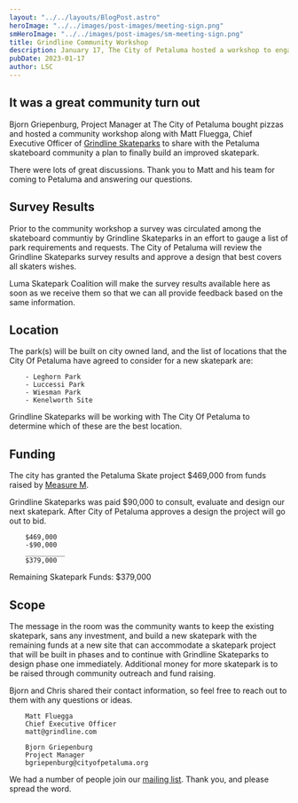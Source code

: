 ```yaml
---
layout: "../../layouts/BlogPost.astro"
heroImage: "../../images/post-images/meeting-sign.png"
smHeroImage: "../../images/post-images/sm-meeting-sign.png"
title: Grindline Community Workshop
description: January 17, The City of Petaluma hosted a workshop to engage community memebers in the Skate Petaluma project.
pubDate: 2023-01-17
author: LSC
---
```

## It was a great community turn out
Bjorn Griepenburg, Project Manager at The City of Petaluma bought pizzas and hosted a community workshop along with Matt Fluegga, Chief Executive Officer of [Grindline Skateparks](https://grindline.com/) to share with the Petaluma skateboard community a plan to finally build an improved skatepark.

There were lots of great discussions. Thank you to Matt and his team for coming to Petaluma and answering our questions.



## Survey Results
Prior to the community workshop a survey was circulated among the skateboard communtiy by Grindline Skateparks in an effort to gauge a list of park requirements and requests. The City of Petaluma will review the Grindline Skateparks survey results and approve a design that best covers all skaters wishes.  

Luma Skatepark Coalition will make the survey results available here as soon as we receive them so that  we can all provide feedback based on the same information. 


## Location

The park(s) will be built on city owned land, and the list of locations that the City Of Petaluma have agreed to consider for a new skatepark are:
        
        - Leghorn Park
        - Luccessi Park
        - Wiesman Park
        - Kenelworth Site

Grindline Skateparks will be  working with The City Of Petaluma to determine which of these are the best location. 


## Funding

The city has granted the Petaluma Skate project <span class='funds'>$469,000</span> from funds raised by <a href='https://cityofpetaluma.org/measure-m-parks-for-all/#:~:text=Approved%20by%2072.6%20percent%20of,maintain%2C%20protect%20and%20operate%20parks.'>Measure M</a>.

Grindline Skateparks was paid <span class='funds'>$90,000</span> to consult, evaluate and design our next skatepark. 
After City of Petaluma approves a design the project will go out to bid. 


        $469,000
        -$90,000
        __________
        $379,000

<span class='funds'>Remaining Skatepark Funds: $379,000</span>

## Scope

The message in the room was the community wants to keep the existing skatepark, sans any investment, and build a new skatepark with the remaining funds at a new site that can accommodate a skatepark project that will be built in phases and to  continue with Grindline Skateparks to design phase one immediately. Additional money for more skatepark is to be raised through community outreach and fund raising.


Bjorn and Chris shared their contact information, so feel free to reach out to them with any questions or ideas.
    
        Matt Fluegga
        Chief Executive Officer
        matt@grindline.com

        Bjorn Griepenburg 
        Project Manager 
        bgriepenburg@cityofpetaluma.org
    
We had a number of people join our [mailing list](../../index.html#aboveFold). Thank you, and please spread the word.

